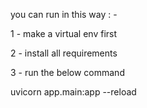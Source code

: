 you can run in this way : -

1 - make a virtual env first

2 - install all requirements 

3 - run the below command 


uvicorn app.main:app --reload


